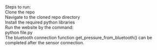 Steps to run:<br>
Clone the repo <br>
Navigate to the cloned repo directory<br>
Install the required python libraries<br>
Run the website by the command:<br>
python file.py<br>
The bluetooth connection function get_pressure_from_bluetooth() can be completed after the sensor connection.
